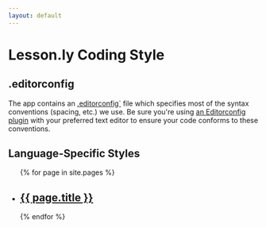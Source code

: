 ```yaml
---
layout: default
---
```


# Lesson.ly Coding Style

## .editorconfig

The app contains an [.editorconfig`](https://github.com/rainkingventures/lesson.ly/blob/master/.editorconfig) file which specifies most of the syntax conventions (spacing, etc.) we use. Be sure you're using [an Editorconfig plugin](http://editorconfig.org/#download) with your preferred text editor to ensure your code conforms to these conventions.

## Language-Specific Styles

<ul class="post-list">
  {% for page in site.pages %}
    <li>
      <h2>
        <a class="post-link" href="{{ page.url | prepend: site.baseurl }}">{{ page.title }}</a>
      </h2>
    </li>
  {% endfor %}
</ul>

